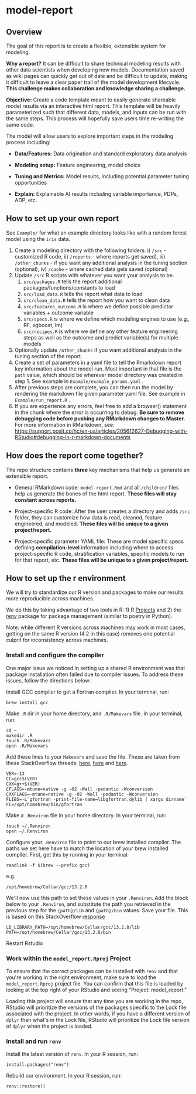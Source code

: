 # model-report


## Overview

The goal of this report is to create a flexible, extensible system for modeling.

**Why a report?** It can be difficult to share technical modeling results with other data scientists when developing new models. Documentation saved as wiki pages can quickly get out of date and be difficult to update, making it difficult to leave a clear paper trail of the model development lifecycle. **This challenge makes collaboration and knowledge sharing a challenge.**

**Objective:** Create a code template meant to easily generate shareable model results via an interactive html report. This template will be heavily parameterized such that different data, models, and inputs can be run with the same steps. This process will hopefully save users time re-writing the same code.

The model will allow users to explore important steps in the modeling process including:

-   **Data/Features:** Data origination and standard exploratory data analysis

-   **Modeling setup:** Feature engineering, model choice

-   **Tuning and Metrics:** Model results, including potential parameter tuning opportunities

-   **Explain:** Explainable AI results including variable importance, PDPs, ADP, etc.

## How to set up your own report

See `Example/` for what an example directory looks like with a random forest model using the `iris` data.

1.  Create a modeling directory with the following folders: i) `/src` - customized R code, ii) `/reports` - where reports get saved), iii) `/other_chunks` - if you want any additional analysis in the tuning section (optional), iv) `/cache` - where cached data gets saved (optional)
2.  Update `/src` R scripts with whatever you want your analysis to be.
    1.  `src/packages.R` tells the report additional packages/functions/constants to load
    2.  `src/load_data.R` tells the report what data to load
    3.  `src/clean_data.R` tells the report how you want to clean data
    4.  `src/features_outcome.R` is where we define possible predictor variables + outcome variable
    5.  `src/specs.R` is where we define which modeling engines to use (e.g., RF, xgboost, lm)
    6.  `src/recipes.R` is where we define any other feature engineering steps as well as the outcome and predict variable(s) for multiple models
3.  Optionally update `/other_chunks` if you want additional analysis in the tuning section of the report.
4.  Create a set of parameters in a yaml file to tell the Rmarkdown report key information about the model run. Most important in that file is the `path` value, which should be wherever model directory was created in step 1. See example in `Example/example_params.yaml` .
5.  After previous steps are complete, you can then run the model by rendering the markdown file given parameter yaml file. See example in `Example/run_report.R` .
6.  If you are experience any errors, feel free to add a browser() statement in the chunk where the error is occurring to debug. **Be sure to remove debugging code before pushing any RMarkdown changes to Master**. For more information in RMarkdown, see: <https://support.posit.co/hc/en-us/articles/205612627-Debugging-with-RStudio#debugging-in-r-markdown-documents>

## How does the report come together?

The repo structure contains **three** key mechanisms that help us generate an extensible report.

-   General RMarkdown code: `model-report.Rmd` and all `/children/` files help us generate the bones of the html report. **These files will stay constant across reports.**

-   Project-specific R code: After the user creates a directory and adds `/src` folder, they can customize how data is read, cleaned, feature engineered, and modeled. **These files will be unique to a given project/report.**

-   Project-specific parameter YAML file: These are model specific specs defining **compilation-level** information including where to access project-specific R code, stratification variables, specific models to run for that report, etc. **These files will be unique to a given project/report.**

## How to set up the r environment
We will try to  standardize our R version and packages to make our results more reproducible across machines. 

We do this by taking advantage of two tools in R: 1) R [Projects](https://r4ds.hadley.nz/workflow-scripts.html#projects) and 2) the [renv](https://rstudio.github.io/renv/articles/renv.html) package for package management (similar to poetry in Python).

Note: while different R versions across machines may work in most cases, getting on the same R version (4.2 in this case) removes one potential culprit for inconsistency across machines. 

### Install and configure the compiler
One major issue we noticed in setting up a shared R environment was that package installation often failed due to compiler issues. To address these issues, follow the directions below:

Install GCC compiler to get a Fortran compiler. In your terminal, run:
```
brew install gcc
```

Make `.R` dir in your home directory, and `.R/Makevars` file. In your terminal, run:
```
cd ~
makedir .R
touch .R/Makevars
open .R/Makevars
```

Add these lines to your `Makevars` and save the file. These are taken from these StackOverflow threads: [here](https://stackoverflow.com/a/36001449), [here](https://stackoverflow.com/a/29993906) and [here](https://stackoverflow.com/a/43527031).
```
VER=-13
CC=gcc$(VER)
CXX=g++$(VER)
CFLAGS=-mtune=native -g -O2 -Wall -pedantic -Wconversion
CXXFLAGS=-mtune=native -g -O2 -Wall -pedantic -Wconversion
FLIBS=-L`gfortran -print-file-name=libgfortran.dylib | xargs dirname`
FC=/opt/homebrew/bin/gfortran
```

Make a `.Renviron` file in your home directory. In your terminal, run:
```
touch ~/.Renviron
open ~/.Renviron
```

Configure your  `.Renviron` file to point to our brew installed compiler.
The paths we set here have to match the location of your brew installed compiler. First, get this by running in your terminal:
```
readlink -f $(brew --prefix gcc) 
```
e.g.
```
/opt/homebrew/Cellar/gcc/13.2.0
```

We'll now use this path to set these values in your `.Renviron`. Add the block below to your `.Renviron`, and substitute the path you retrieved in the previous step for the `{path}/lib` and `{path}/bin` values. Save your file. This is based on this StackOverflow [response](https://stackoverflow.com/a/41959471)
```
LD_LIBRARY_PATH=/opt/homebrew/Cellar/gcc/13.2.0/lib
PATH=/opt/homebrew/Cellar/gcc/13.2.0/bin
```

Restart Rstudio

### Work within the `model_report.Rproj` Project
To ensure that the correct packages can be installed with `renv` and that you're working in the right environment, make sure to load the `model_report.Rproj` project file. You can confirm that this file is loaded by looking at the top right of your RStudio and seeing "Project: model_report." 

Loading this project will ensure that any time you are working in the repo, RStudio will prioritize the versions of the packages specific to the Lock file associated with the project. In other words, if you have a different version of `dplyr` than what's in the Lock file, RStudio will prioritize the Lock file version of `dplyr` when the project is loaded.

### Install and run `renv`
Install the latest version of `renv`. In your R session, run:
```
install.packages("renv")
```

Rebuild our environment. In your R session, run:
```
renv::restore()
```